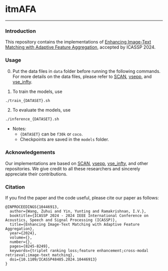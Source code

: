 # itmAFA

---

### Introduction


This repository contains the implementations of [Enhancing Image-Text Matching with Adaptive Feature Aggregation](https://ieeexplore.ieee.org/document/10446913), accepted by ICASSP 2024.


### Usage

0. Put the data files in `data` folder before running the following commands. For more details on the data files, please refer to [SCAN](https://github.com/kuanghuei/SCAN), [vsepp](https://github.com/fartashf/vsepp), and [vse_infty](https://github.com/woodfrog/vse_infty).


1. To train the models, use
```bash
./train_{DATASET}.sh
```

2. To evaluate the models, use
```bash
./inference_{DATASET}.sh
```

- Notes: 
  - `{DATASET}` can be `f30k` or `coco`.
  - Checkpoints are saved in the `models` folder.


### Acknowledgements

Our implementations are based on [SCAN](https://github.com/kuanghuei/SCAN), [vsepp](https://github.com/fartashf/vsepp), [vse_infty](https://github.com/woodfrog/vse_infty), and other repositories. We give credit to all these researchers and sincerely appreciate their contributions.



### Citation

If you find the paper and the code useful, please cite our paper as follows:

```
@INPROCEEDINGS{10446913,
  author={Wang, Zuhui and Yin, Yunting and Ramakrishnan, I.V.},
  booktitle={ICASSP 2024 - 2024 IEEE International Conference on Acoustics, Speech and Signal Processing (ICASSP)}, 
  title={Enhancing Image-Text Matching with Adaptive Feature Aggregation}, 
  year={2024},
  volume={},
  number={},
  pages={8245-8249},
  keywords={triplet ranking loss;feature enhancement;cross-modal retrieval;image-text matching},
  doi={10.1109/ICASSP48485.2024.10446913}
}
```

